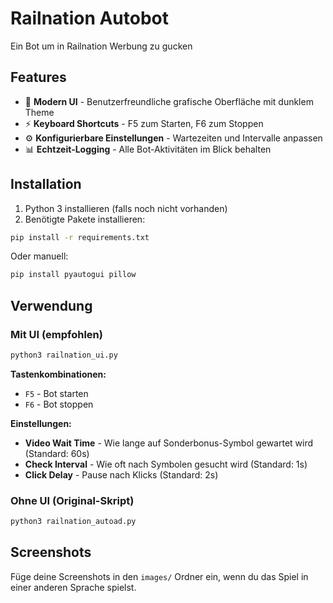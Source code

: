 # Railnation Autobot
Ein Bot um in Railnation Werbung zu gucken

## Features
- 🎨 **Modern UI** - Benutzerfreundliche grafische Oberfläche mit dunklem Theme
- ⚡ **Keyboard Shortcuts** - F5 zum Starten, F6 zum Stoppen
- ⚙️ **Konfigurierbare Einstellungen** - Wartezeiten und Intervalle anpassen
- 📊 **Echtzeit-Logging** - Alle Bot-Aktivitäten im Blick behalten

## Installation

1. Python 3 installieren (falls noch nicht vorhanden)
2. Benötigte Pakete installieren:
```bash
pip install -r requirements.txt
```
Oder manuell:
```bash
pip install pyautogui pillow
```

## Verwendung

### Mit UI (empfohlen)
```bash
python3 railnation_ui.py
```

**Tastenkombinationen:**
- `F5` - Bot starten
- `F6` - Bot stoppen

**Einstellungen:**
- **Video Wait Time** - Wie lange auf Sonderbonus-Symbol gewartet wird (Standard: 60s)
- **Check Interval** - Wie oft nach Symbolen gesucht wird (Standard: 1s)
- **Click Delay** - Pause nach Klicks (Standard: 2s)

### Ohne UI (Original-Skript)
```bash
python3 railnation_autoad.py
```

## Screenshots
Füge deine Screenshots in den `images/` Ordner ein, wenn du das Spiel in einer anderen Sprache spielst.
